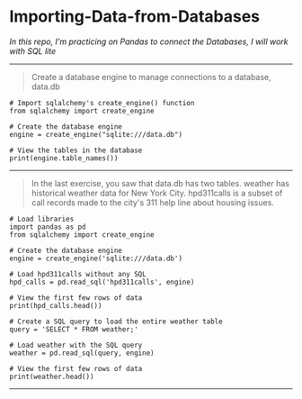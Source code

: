 # Importing-Data-from-Databases
*In this repo, I'm practicing on Pandas to connect the Databases, I will work with SQL lite*

__________________________________

> Create a database engine to manage connections to a database, data.db
```
# Import sqlalchemy's create_engine() function
from sqlalchemy import create_engine

# Create the database engine
engine = create_engine("sqlite:///data.db")

# View the tables in the database
print(engine.table_names())
```
__________________________________

> In the last exercise, you saw that data.db has two tables. weather has historical weather data for New York City. hpd311calls is a subset of call records made to the city's 311 help line about housing issues.
```
# Load libraries
import pandas as pd
from sqlalchemy import create_engine

# Create the database engine
engine = create_engine('sqlite:///data.db')

# Load hpd311calls without any SQL
hpd_calls = pd.read_sql('hpd311calls', engine)

# View the first few rows of data
print(hpd_calls.head())

# Create a SQL query to load the entire weather table
query = 'SELECT * FROM weather;'

# Load weather with the SQL query
weather = pd.read_sql(query, engine)

# View the first few rows of data
print(weather.head())
```
__________________________________
